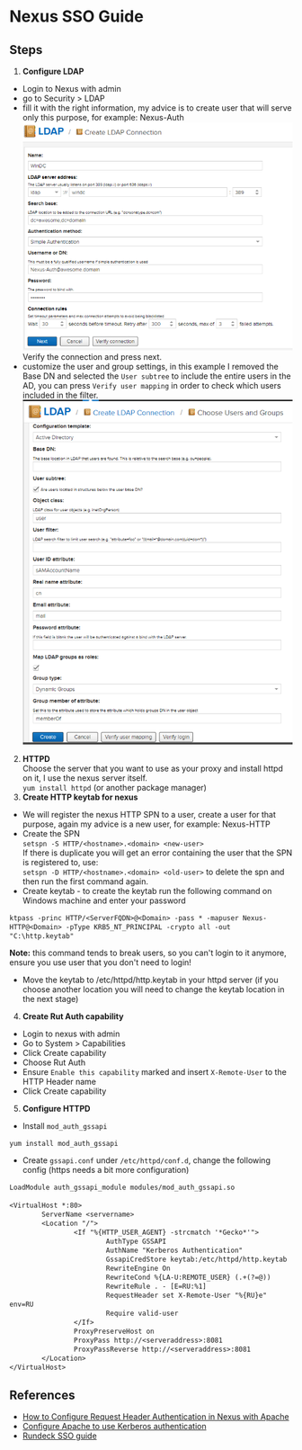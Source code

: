 # Nexus SSO Guide

## Steps
1. **Configure LDAP**  
- Login to Nexus with admin
- go to Security > LDAP
- fill it with the right information, my advice is to create user that will serve only this purpose, for example: Nexus-Auth  
![Creating LDAP connection](img/ldap.PNG?raw=true "Creating LDAP connection")  
Verify the connection and press next.  
- customize the user and group settings, in this example I removed the Base DN and selected the `User subtree` to include the entire users in the AD, you can press `Verify user mapping` in order to check which users included in the filter.  
![LDAP user and group settings](img/ldap2.png?raw=true "LDAP user and group settings")
2. **HTTPD**  
Choose the server that you want to use as your proxy and install httpd on it, I use the nexus server itself.  
`yum install httpd` (or another package manager)
3. **Create HTTP keytab for nexus**
- We will register the nexus HTTP SPN to a user, create a user for that purpose, again my advice is a new user, for example: Nexus-HTTP
- Create the SPN  
`setspn -S HTTP/<hostname>.<domain> <new-user>`  
If there is duplicate you will get an error containing the user that the SPN is registered to, use:  
`setspn -D HTTP/<hostname>.<domain> <old-user>` to delete the spn and then run the first command again.
- Create keytab - to create the keytab run the following command on Windows machine and enter your password
```
ktpass -princ HTTP/<ServerFQDN>@<Domain> -pass * -mapuser Nexus-HTTP@<Domain> -pType KRB5_NT_PRINCIPAL -crypto all -out "C:\http.keytab"
```
**Note:** this command tends to break users, so you can't login to it anymore, ensure you use user that you don't need to login!
- Move the keytab to /etc/httpd/http.keytab in your httpd server (if you choose another location you will need to change the keytab location in the next stage)
4. **Create Rut Auth capability**
- Login to nexus with admin
- Go to System > Capabilities
- Click Create capability
- Choose Rut Auth
- Ensure `Enable this capability` marked and insert `X-Remote-User` to the HTTP Header name
- Click Create capability
5. **Configure HTTPD**  
- Install `mod_auth_gssapi`  
```
yum install mod_auth_gssapi
```
- Create `gssapi.conf` under `/etc/httpd/conf.d`, change the following config (https needs a bit more configuration)
```
LoadModule auth_gssapi_module modules/mod_auth_gssapi.so

<VirtualHost *:80>
        ServerName <servername>
        <Location "/">
                <If "%{HTTP_USER_AGENT} -strcmatch '*Gecko*'">
                        AuthType GSSAPI
                        AuthName "Kerberos Authentication"
                        GssapiCredStore keytab:/etc/httpd/http.keytab
                        RewriteEngine On
                        RewriteCond %{LA-U:REMOTE_USER} (.+(?=@))
                        RewriteRule . - [E=RU:%1]
                        RequestHeader set X-Remote-User "%{RU}e" env=RU
                        Require valid-user
                </If>
                ProxyPreserveHost on
                ProxyPass http://<serveraddress>:8081
                ProxyPassReverse http://<serveraddress>:8081
        </Location>
</VirtualHost>

```

  
## References
- [How to Configure Request Header Authentication in Nexus with Apache](https://support.sonatype.com/hc/en-us/articles/214942368-How-to-Configure-Request-Header-Authentication-in-Nexus-with-Apache)
- [Configure Apache to use Kerberos authentication](http://www.microhowto.info/howto/configure_apache_to_use_kerberos_authentication.html)
- [Rundeck SSO guide](https://github.com/genadipost/rundeck-sso-guide)
